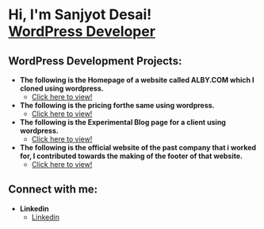 <h1>Hi, I'm Sanjyot Desai! <br/><a href="https://github.com/DhruvGedia">WordPress Developer</a>

<h2>WordPress Development Projects:</h2>

- <b>The following is the Homepage of a website called ALBY.COM which I cloned using wordpress. </b>
  - [Click here to view!](https://dhruv.mediarcrm.com/)
- <b>The following is the pricing forthe same using wordpress.</b>
  - [Click here to view!](https://dhruv.mediarcrm.com/pricing-new/)
- <b>The following is the Experimental Blog page for a client using wordpress.</b>
  - [Click here to view!](https://dhruv.mediarcrm.com/blog/)
- <b>The following is the official website of the past company that i worked for, I contributed towards the making of the footer of that website. </b>
  - [Click here to view!](https://recruitcrm.io/)


<h2>Connect with me:</h2>

- <b>Linkedin</b>
  - [Linkedin](https://www.linkedin.com/in/dhruv-gedia-a44465247?utm_source=share&utm_campaign=share_via&utm_content=profile&utm_medium=android_app)


<!--
**joshmadakor1/joshmadakor1** is a ✨ _special_ ✨ repository because its `README.md` (this file) appears on your GitHub profile.

Here are some ideas to get you started:

- 🔭 I’m currently working on ...
- 🌱 I’m currently learning ...
- 👯 I’m looking to collaborate on ...
- 🤔 I’m looking for help with ...
- 💬 Ask me about ...
- 📫 How to reach me: ...
- 😄 Pronouns: ...
- ⚡ Fun fact: ...
-->
